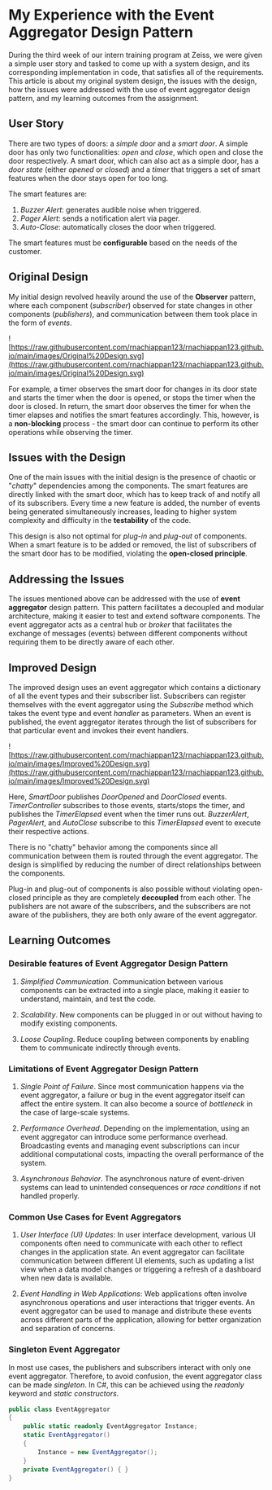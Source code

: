 # My Experience with the Event Aggregator Design Pattern

During the third week of our intern training program at Zeiss, we were given a simple user story and tasked to come up with a system design, and its corresponding implementation in code, that satisfies all of the requirements. This article is about my original system design, the issues with the design, how the issues were addressed with the use of event aggregator design pattern, and my learning outcomes from the assignment.

## User Story

There are two types of doors: a *simple door* and a *smart door*. A simple door has only two functionalities: *open* and *close*, which open and close the door respectively. A smart door, which can also act as a simple door, has a *door state* (either *opened* or *closed*) and a *timer* that triggers a set of smart features when the door stays open for too long.

The smart features are:
1. *Buzzer Alert*: generates audible noise when triggered.
2. *Pager Alert*: sends a notification alert via pager.
3. *Auto-Close*: automatically closes the door when triggered.

The smart features must be **configurable** based on the needs of the customer.

## Original Design

My initial design revolved heavily around the use of the **Observer** pattern, where each component (*subscriber*) observed for state changes in other components (*publishers*), and communication between them took place in the form of *events*.

![https://raw.githubusercontent.com/rnachiappan123/rnachiappan123.github.io/main/images/Original%20Design.svg](https://raw.githubusercontent.com/rnachiappan123/rnachiappan123.github.io/main/images/Original%20Design.svg)

For example, a timer observes the smart door for changes in its door state and starts the timer when the door is opened, or stops the timer when the door is closed. In return, the smart door observes the timer for when the timer elapses and notifies the smart features accordingly. This, however, is a **non-blocking** process - the smart door can continue to perform its other operations while observing the timer.
## Issues with the Design

One of the main issues with the initial design is the presence of chaotic or "*chatty*" dependencies among the components. The smart features are directly linked with the smart door, which has to keep track of and notify all of its subscribers. Every time a new feature is added, the number of events being generated simultaneously increases, leading to higher system complexity and difficulty in the **testability** of the code.

This design is also not optimal for *plug-in* and *plug-out* of components. When a smart feature is to be added or removed, the list of subscribers of the smart door has to be modified, violating the **open-closed principle**.

## Addressing the Issues

The issues mentioned above can be addressed with the use of **event aggregator** design pattern. This pattern facilitates a decoupled and modular architecture, making it easier to test and extend software components. The event aggregator acts as a central hub or *broker* that facilitates the exchange of messages (events) between different components without requiring them to be directly aware of each other.

## Improved Design

The improved design uses an event aggregator which contains a dictionary of all the event types and their subscriber list. Subscribers can register themselves with the event aggregator using the *Subscribe* method which takes the event type and event *handler* as parameters. When an event is published, the event aggregator iterates through the list of subscribers for that particular event and invokes their event handlers.

![https://raw.githubusercontent.com/rnachiappan123/rnachiappan123.github.io/main/images/Improved%20Design.svg](https://raw.githubusercontent.com/rnachiappan123/rnachiappan123.github.io/main/images/Improved%20Design.svg)

Here, *SmartDoor* publishes *DoorOpened* and *DoorClosed* events. *TimerController* subscribes to those events, starts/stops the timer, and publishes the *TimerElapsed* event when the timer runs out. *BuzzerAlert*, *PagerAlert*, and *AutoClose* subscribe to this *TimerElapsed* event to execute their respective actions.

There is no "chatty" behavior among the components since all communication between them is routed through the event aggregator. The design is simplified by reducing the number of direct relationships between the components.

Plug-in and plug-out of components is also possible without violating open-closed principle as they are completely **decoupled** from each other. The publishers are not aware of the subscribers, and the subscribers are not aware of the publishers, they are both only aware of the event aggregator.

## Learning Outcomes

### Desirable features of Event Aggregator Design Pattern

1. *Simplified Communication*. Communication between various components can be extracted into a single place, making it easier to understand, maintain, and test the code.

2. *Scalability*. New components can be plugged in or out without having to modify existing components.

3. *Loose Coupling*. Reduce coupling between components by enabling them to communicate indirectly through events.

### Limitations of Event Aggregator Design Pattern

1. *Single Point of Failure*. Since most communication happens via the event aggregator, a failure or bug in the event aggregator itself can affect the entire system. It can also become a source of *bottleneck* in the case of large-scale systems.

2. *Performance Overhead*. Depending on the implementation, using an event aggregator can introduce some performance overhead. Broadcasting events and managing event subscriptions can incur additional computational costs, impacting the overall performance of the system.

3. *Asynchronous Behavior*. The asynchronous nature of event-driven systems can lead to unintended consequences or *race conditions* if not handled properly.

### Common Use Cases for Event Aggregators

1. *User Interface (UI) Updates*: In user interface development, various UI components often need to communicate with each other to reflect changes in the application state. An event aggregator can facilitate communication between different UI elements, such as updating a list view when a data model changes or triggering a refresh of a dashboard when new data is available.

2. *Event Handling in Web Applications*: Web applications often involve asynchronous operations and user interactions that trigger events. An event aggregator can be used to manage and distribute these events across different parts of the application, allowing for better organization and separation of concerns.

### Singleton Event Aggregator

In most use cases, the publishers and subscribers interact with only one event aggregator. Therefore, to avoid confusion, the event aggregator class can be made *singleton*. In C#, this can be achieved using the *readonly* keyword and *static constructors*.

```c#
public class EventAggregator
{
    public static readonly EventAggregator Instance;
    static EventAggregator()
    {
        Instance = new EventAggregator();
    }
    private EventAggregator() { }
}
```
